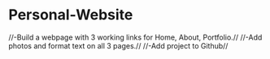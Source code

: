 # Personal-Website
//-Build a webpage with 3 working links for Home, About, Portfolio.//
//-Add photos and format text on all 3 pages.//
//-Add project to Github//
